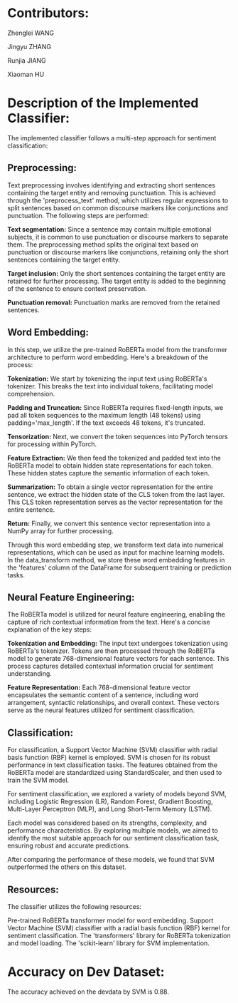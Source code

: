 # Contributors:

Zhenglei WANG

Jingyu ZHANG

Runjia JIANG

Xiaoman HU


# Description of the Implemented Classifier:

The implemented classifier follows a multi-step approach for sentiment classification:

## Preprocessing:

Text preprocessing involves identifying and extracting short sentences containing the target entity and removing punctuation. This is achieved through the 'preprocess_text' method, which utilizes regular expressions to split sentences based on common discourse markers like conjunctions and punctuation.
The following steps are performed:

**Text segmentation:** Since a sentence may contain multiple emotional subjects, it is common to use punctuation or discourse markers to separate them. The preprocessing method splits the original text based on punctuation or discourse markers like conjunctions, retaining only the short sentences containing the target entity.

**Target inclusion:** Only the short sentences containing the target entity are retained for further processing. The target entity is added to the beginning of the sentence to ensure context preservation.

**Punctuation removal:** Punctuation marks are removed from the retained sentences.

## Word Embedding:
 
In this step, we utilize the pre-trained RoBERTa model from the transformer architecture to perform word embedding. Here's a breakdown of the process:

**Tokenization:**
We start by tokenizing the input text using RoBERTa's tokenizer. This breaks the text into individual tokens, facilitating model comprehension.

**Padding and Truncation:** Since RoBERTa requires fixed-length inputs, we pad all token sequences to the maximum length (48 tokens) using padding='max_length'. If the text exceeds 48 tokens, it's truncated.

**Tensorization:** Next, we convert the token sequences into PyTorch tensors for processing within PyTorch.

**Feature Extraction:** We then feed the tokenized and padded text into the RoBERTa model to obtain hidden state representations for each token. These hidden states capture the semantic information of each token.

**Summarization:** To obtain a single vector representation for the entire sentence, we extract the hidden state of the CLS token from the last layer. This CLS token representation serves as the vector representation for the entire sentence.

**Return:** Finally, we convert this sentence vector representation into a NumPy array for further processing.

Through this word embedding step, we transform text data into numerical representations, which can be used as input for machine learning models. In the data_transform method, we store these word embedding features in the 'features' column of the DataFrame for subsequent training or prediction tasks.

## Neural Feature Engineering:

The RoBERTa model is utilized for neural feature engineering, enabling the capture of rich contextual information from the text. Here's a concise explanation of the key steps:

**Tokenization and Embedding:**
The input text undergoes tokenization using RoBERTa's tokenizer. Tokens are then processed through the RoBERTa model to generate 768-dimensional feature vectors for each sentence. This process captures detailed contextual information crucial for sentiment understanding.

**Feature Representation:**
Each 768-dimensional feature vector encapsulates the semantic content of a sentence, including word arrangement, syntactic relationships, and overall context. These vectors serve as the neural features utilized for sentiment classification.

## Classification:

For classification, a Support Vector Machine (SVM) classifier with radial basis function (RBF) kernel is employed. SVM is chosen for its robust performance in text classification tasks. The features obtained from the RoBERTa model are standardized using StandardScaler, and then used to train the SVM model.

For sentiment classification, we explored a variety of models beyond SVM, including Logistic Regression (LR), Random Forest, Gradient Boosting, Multi-Layer Perceptron (MLP), and Long Short-Term Memory (LSTM). 

Each model was considered based on its strengths, complexity, and performance characteristics. By exploring multiple models, we aimed to identify the most suitable approach for our sentiment classification task, ensuring robust and accurate predictions.

After comparing the performance of these models, we found that SVM outperformed the others on this dataset.

## Resources:

The classifier utilizes the following resources:

Pre-trained RoBERTa transformer model for word embedding.
Support Vector Machine (SVM) classifier with a radial basis function (RBF) kernel for sentiment classification.
The 'transformers' library for RoBERTa tokenization and model loading.
The 'scikit-learn' library for SVM implementation.

# Accuracy on Dev Dataset:

The accuracy achieved on the devdata by SVM is 0.88.
